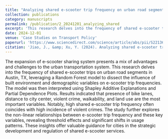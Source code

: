 ```yaml
---
title: "Analyzing shared e-scooter trip frequency on urban road segments in Austin, TX"
collection: publications
category: manuscripts
permalink: /publication/2_20241201_analyzing_shared
excerpt: 'This research delves into the frequency of shared e-scooter trips on urban road segments in Austin, TX, leveraging RF and SHAP to dissect the influence of built environment and demographic variables on e-scooter trip frequencies. '
date: 2024-12-01
venue: 'Case Studies on Transport Policy'
paperurl: 'https://www.sciencedirect.com/science/article/abs/pii/S2213624X24001512'
citation: 'Jiao, J., &amp; Xu, Y. (2024). Analyzing shared e-scooter trip frequency on urban road segments in Austin, TX. Case Studies on Transport Policy, 18, 101296.'
---
```


The expansion of e-scooter sharing system presents a mix of advantages and challenges to the urban transportation system. This research delves into the frequency of shared e-scooter trips on urban road segments in Austin, TX, leveraging a Random Forest model to dissect the influence of built environment and demographic variables on e-scooter trip frequencies. The model was then interpreted using Shapley Additive Explanations and Partial Dependence Plots. Results indicated that presence of bike lanes, distance to city center, violent crime, walkability, and land use are the most important variables. Notably, high shared e-scooter trip frequency often coincides with high incidence of violent crimes. The study further explores the non-linear relationships between e-scooter trip frequency and these key variables, revealing threshold effects and significant shifts in usage patterns. These insights offer valuable guidance for cities in the strategic development and regulation of shared e-scooter services.